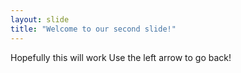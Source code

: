 ```yaml
---
layout: slide
title: "Welcome to our second slide!"
---
```

Hopefully this will work
Use the left arrow to go back!
